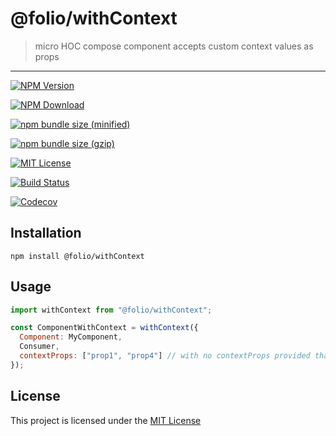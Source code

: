 # @folio/withContext

> micro HOC compose component accepts custom context values as props

<hr />

[![NPM Version](https://img.shields.io/npm/v/@folio/withContext.svg)](https://www.npmjs.com/package/@folio/withContext)
[![NPM Download](https://img.shields.io/npm/dt/@folio/withContext.svg)](https://www.npmjs.com/package/@folio/withContext)
[![npm bundle size (minified)](https://img.shields.io/bundlephobia/min/react.svg)](https://www.npmjs.com/package/@folio/withContext)
[![npm bundle size (gzip)](https://img.shields.io/bundlephobia/minzip/react.svg)](https://www.npmjs.com/package/@folio/withContext)
[![MIT License](https://img.shields.io/github/license/mashape/apistatus.svg)](https://github.com/jalal246/folio/blob/master/LICENSE)
[![Build Status](https://travis-ci.org/jalal246/folio.svg?branch=master)](https://travis-ci.org/jalal246/folio)
[![Codecov](https://img.shields.io/codecov/c/github/jalal246/folio.svg)](https://codecov.io/gh/jalal246/folio)

## Installation

```
npm install @folio/withContext
```

## Usage

```js
import withContext from "@folio/withContext";

const ComponentWithContext = withContext({
  Component: MyComponent,
  Consumer,
  contextProps: ["prop1", "prop4"] // with no contextProps provided that means accepts all context props
});
```

## License

This project is licensed under the [MIT License](https://github.com/jalal246/folio/blob/master/LICENSE)
